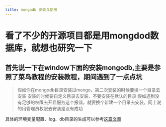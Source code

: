 ```yaml
---
title: mongodb 安装与使用
---
```


# 看了不少的开源项目都是用mongdod数据库，就想也研究一下

## 首先说一下在window下面的安装mongodb,主要是参照了菜鸟教程的安装教程，期间遇到了一点点坑

> 假如你在mongodb目录安装过mongo，第二次安装的时候要换一个目录去安装
> 安装的时候要自定义目录去安装，不要安装在默认的目录
> 假如遇到没有足够的权限去开启服务这个报错，就要换个新建一个目录去安装，网上说的用管理员权限去安装是没有成功

具体的环境变量配置、log、db目录的生成可以参考[这篇文章](https://www.cnblogs.com/weschen/p/8213746.html)